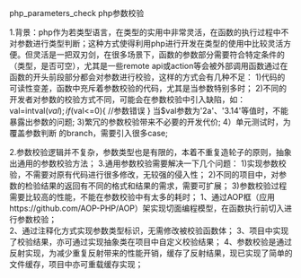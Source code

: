 php_parameters_check php参数校验

1.背景：php作为若类型语言，在类型的实用中非常灵活，在函数的执行过程中不对参数进行类型判断；这种方式使得利用php进行开发在类型的使用中比较灵活方便。但灵活是一把双刃剑，在很多场景下，函数的参数部分需要符合特定条件的（类型，是否可空），尤其是一些remote api或action等会被外部调用函数通过在函数的开头前段部分都会对参数进行校验，这样的方式会有几种不足：
    1)代码的可读性变差，函数中充斥着参数校验的代码，尤其是当参数特别多时；
    2)不同的开发者对参数的校验方式不同，可能会在参数校验中引入缺陷，如：
    val=intval($val);
    if($val<=0){
    //参数错误
    }
    当$val参数为'2a'、'3.14'等值时，不能暴露出参数的问题;
    3)繁冗的参数校验带来不必要的开发代价;
    4）单元测试时，为覆盖参数判断 的branch，需要引入很多case;

2.参数校验逻辑并不复杂，参数类型也是有限的，本着不重复造轮子的原则，抽象出通用的参数校验方法；
3.通用参数校验需要解决一下几个问题：
    1)实现参数校验，不需要对原有代码进行很多修改，无较强的侵入性；
    2)不同的项目中，对参数的检验结果的返回有不同的格式和结果的需求，需要可扩展；
    3)参数校验过程需要比较高的性能，不能在参数校验中有太多的耗时；
1、通过AOP框（应用https://github.com/AOP-PHP/AOP）架实现切面编程模型，在函数执行前切入进行参数校验；<br>
2、通过注释化方式实现参数类型标识，无需修改被校验函数体；
3、项目中实现了校验结果，亦可通过实现抽象类在项目中自定义校验结果；
4、参数校验是通过反射实现，为减少重复反射带来的性能开销，缓存了反射结果，现已实现了简单的文件缓存，项目中亦可重载缓存实现；
